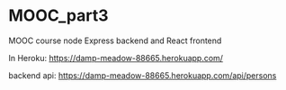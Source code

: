 # MOOC_part3

MOOC course node Express backend and React frontend

In Heroku:
https://damp-meadow-88665.herokuapp.com/

backend api:
https://damp-meadow-88665.herokuapp.com/api/persons
